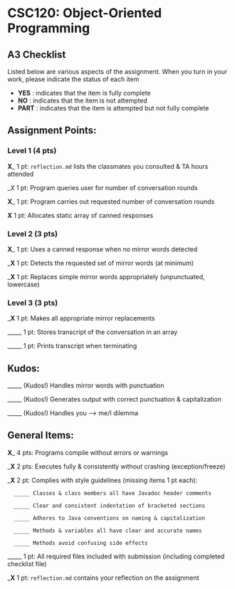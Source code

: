 # CSC120: Object-Oriented Programming
## A3 Checklist

Listed below are various aspects of the assignment.  When you turn in your work, please indicate the status of each item

- **YES** : indicates that the item is fully complete
- **NO** : indicates that the item is not attempted
- **PART** : indicates that the item is attempted but not fully complete


## Assignment Points:

### Level 1 (4 pts)

__X___ 1 pt: `reflection.md` lists the classmates you consulted & TA hours attended

__X_ 1 pt: Program queries user for number of conversation rounds

__X___ 1 pt: Program carries out requested number of conversation rounds

__X__ 1 pt: Allocates static array of canned responses

### Level 2 (3 pts)

__X___ 1 pt: Uses a canned response when no mirror words detected

___X__ 1 pt: Detects the requested set of mirror words (at minimum)

___X__ 1 pt: Replaces simple mirror words appropriately (unpunctuated, lowercase)

### Level 3 (3 pts)

___X__ 1 pt: Makes all appropriate mirror replacements

_____ 1 pt: Stores transcript of the conversation in an array

_____ 1 pt: Prints transcript when terminating

## Kudos:

_____ (Kudos!) Handles mirror words with punctuation

_____ (Kudos!) Generates output with correct punctuation & capitalization

_____ (Kudos!) Handles you --> me/I dilemma



## General Items:

__X___ 4 pts: Programs compile without errors or warnings

___X__ 2 pts: Executes fully & consistently without crashing (exception/freeze)

___X__ 2 pt: Complies with style guidelines (missing items 1 pt each):

      _____ Classes & class members all have Javadoc header comments

      _____ Clear and consistent indentation of bracketed sections

      _____ Adheres to Java conventions on naming & capitalization

      _____ Methods & variables all have clear and accurate names

      _____ Methods avoid confusing side effects

_____ 1 pt: All required files included with submission (including completed checklist file)

___X__ 1 pt: `reflection.md` contains your reflection on the assignment
